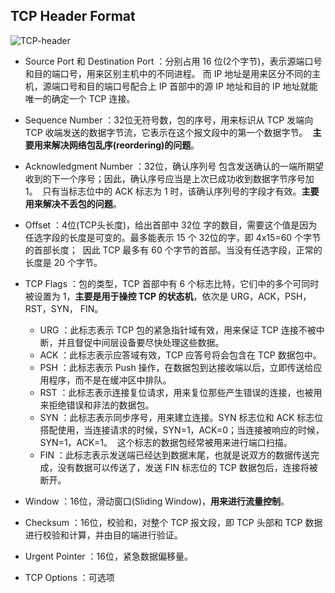 ## TCP Header Format

![TCP-header](https://github.com/steveLauwh/TCP-IP/raw/master/TCP/image/TCP-header.png)

* Source Port 和 Destination Port ：分别占用 16 位(2个字节)，表示源端口号和目的端口号，用来区别主机中的不同进程。
  而 IP 地址是用来区分不同的主机，源端口号和目的端口号配合上 IP 首部中的源 IP 地址和目的 IP 地址就能唯一的确定一个 TCP 连接。
  
* Sequence Number ：32位无符号数，包的序号，用来标识从 TCP 发端向 TCP 收端发送的数据字节流，它表示在这个报文段中的第一个数据字节。
  **主要用来解决网络包乱序(reordering)的问题**。

* Acknowledgment Number ：32位，确认序列号 包含发送确认的一端所期望收到的下一个序号；因此，确认序号应当是上次已成功收到数据字节序号加1。
  只有当标志位中的 ACK 标志为 1 时，该确认序列号的字段才有效。**主要用来解决不丢包的问题**。
  
* Offset ：4位(TCP头长度)，给出首部中 32位 字的数目，需要这个值是因为任选字段的长度是可变的。最多能表示 15 个 32位的字，即 4x15=60 个字节的首部长度；
  因此 TCP 最多有 60 个字节的首部。当没有任选字段，正常的长度是 20 个字节。
  
* TCP Flags ：包的类型，TCP 首部中有 6 个标志比特，它们中的多个可同时被设置为 1，**主要是用于操控 TCP 的状态机**，依次是 URG，ACK，PSH，RST，SYN，   FIN。
  
  + URG ：此标志表示 TCP 包的紧急指针域有效，用来保证 TCP 连接不被中断，并且督促中间层设备要尽快处理这些数据。
  + ACK ：此标志表示应答域有效，TCP 应答号将会包含在 TCP 数据包中。
  + PSH ：此标志表示 Push 操作，在数据包到达接收端以后，立即传送给应用程序，而不是在缓冲区中排队。
  + RST ：此标志表示连接复位请求，用来复位那些产生错误的连接，也被用来拒绝错误和非法的数据包。
  + SYN ：此标志表示同步序号，用来建立连接。SYN 标志位和 ACK 标志位搭配使用，当连接请求的时候，SYN=1，ACK=0；当连接被响应的时候，SYN=1，ACK=1。
  这个标志的数据包经常被用来进行端口扫描。
  + FIN ：此标志表示发送端已经达到数据末尾，也就是说双方的数据传送完成，没有数据可以传送了，发送 FIN 标志位的 TCP 数据包后，连接将被断开。

* Window ：16位，滑动窗口(Sliding Window)，**用来进行流量控制**。

* Checksum ：16位，校验和，对整个 TCP 报文段，即 TCP 头部和 TCP 数据进行校验和计算，并由目的端进行验证。

* Urgent Pointer ：16位，紧急数据偏移量。

* TCP Options ：可选项

